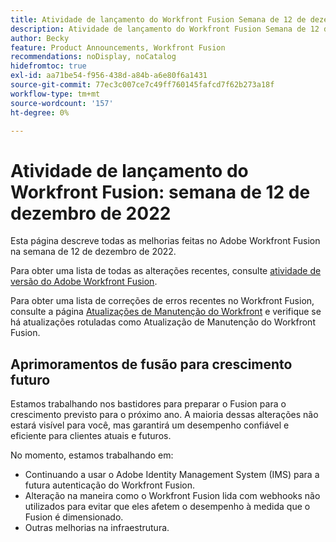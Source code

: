 ```yaml
---
title: Atividade de lançamento do Workfront Fusion Semana de 12 de dezembro de 2022
description: Atividade de lançamento do Workfront Fusion Semana de 12 de dezembro de 2022
author: Becky
feature: Product Announcements, Workfront Fusion
recommendations: noDisplay, noCatalog
hidefromtoc: true
exl-id: aa71be54-f956-438d-a84b-a6e80f6a1431
source-git-commit: 77ec3c007ce7c49ff760145fafcd7f62b273a18f
workflow-type: tm+mt
source-wordcount: '157'
ht-degree: 0%

---
```


# Atividade de lançamento do Workfront Fusion: semana de 12 de dezembro de 2022

Esta página descreve todas as melhorias feitas no Adobe Workfront Fusion na semana de 12 de dezembro de 2022.

Para obter uma lista de todas as alterações recentes, consulte [atividade de versão do Adobe Workfront Fusion](/help/workfront-fusion/fusion-product-releases/fusion-release-activity.md).

Para obter uma lista de correções de erros recentes no Workfront Fusion, consulte a página [Atualizações de Manutenção do Workfront](https://experienceleague.adobe.com/docs/workfront-known-issues/releases/current-updates.html?lang=pt-BR) e verifique se há atualizações rotuladas como Atualização de Manutenção do Workfront Fusion.

## Aprimoramentos de fusão para crescimento futuro

Estamos trabalhando nos bastidores para preparar o Fusion para o crescimento previsto para o próximo ano. A maioria dessas alterações não estará visível para você, mas garantirá um desempenho confiável e eficiente para clientes atuais e futuros.


No momento, estamos trabalhando em:

* Continuando a usar o Adobe Identity Management System (IMS) para a futura autenticação do Workfront Fusion.
* Alteração na maneira como o Workfront Fusion lida com webhooks não utilizados para evitar que eles afetem o desempenho à medida que o Fusion é dimensionado.
* Outras melhorias na infraestrutura.
